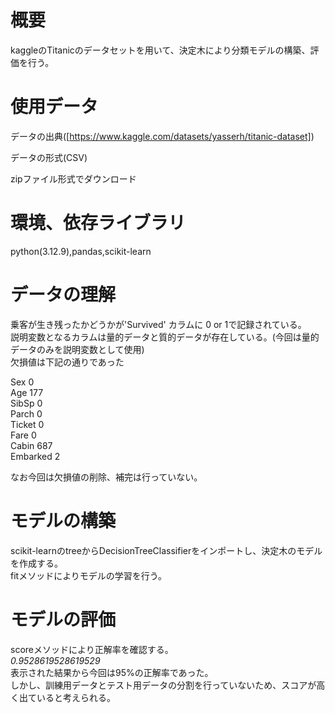 
# 概要
kaggleのTitanicのデータセットを用いて、決定木により分類モデルの構築、評価を行う。

# 使用データ

データの出典([https://www.kaggle.com/datasets/yasserh/titanic-dataset])

データの形式(CSV)  

zipファイル形式でダウンロード

# 環境、依存ライブラリ
python(3.12.9),pandas,scikit-learn

# データの理解
乗客が生き残ったかどうかが'Survived' カラムに 0 or 1で記録されている。  
説明変数となるカラムは量的データと質的データが存在している。(今回は量的データのみを説明変数として使用)  
欠損値は下記の通りであった  

Sex              0  
Age            177  
SibSp            0  
Parch            0  
Ticket           0  
Fare             0  
Cabin          687  
Embarked         2  

なお今回は欠損値の削除、補完は行っていない。  

# モデルの構築
scikit-learnのtreeからDecisionTreeClassifierをインポートし、決定木のモデルを作成する。  
fitメソッドによりモデルの学習を行う。  

# モデルの評価
scoreメソッドにより正解率を確認する。  
*0.9528619528619529*  
表示された結果から今回は95%の正解率であった。  
しかし、訓練用データとテスト用データの分割を行っていないため、スコアが高く出ていると考えられる。  
